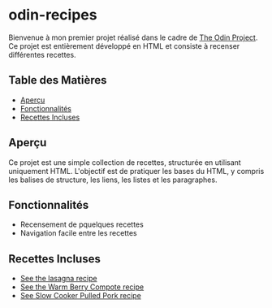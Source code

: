 # odin-recipes

Bienvenue à mon premier projet réalisé dans le cadre de [The Odin Project](https://www.theodinproject.com). Ce projet est entièrement développé en HTML et consiste à recenser différentes recettes.

## Table des Matières

- [Aperçu](#aperçu)
- [Fonctionnalités](#fonctionnalités)
- [Recettes Incluses](#recettes-incluses)

## Aperçu

Ce projet est une simple collection de recettes, structurée en utilisant uniquement HTML. L'objectif est de pratiquer les bases du HTML, y compris les balises de structure, les liens, les listes et les paragraphes.

## Fonctionnalités

- Recensement de pquelques recettes
- Navigation facile entre les recettes

## Recettes Incluses

<ul>
        <li><a href="/recipes/lasagna.html">See the lasagna recipe</a></li>
        <li><a href="/recipes/WarmBerryCompote.html">See the Warm Berry Compote recipe</a></li>
        <li><a href="/recipes/SlowCookerPulledPork.html">See Slow Cooker Pulled Pork recipe</a></li>
</ul> 
